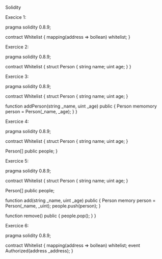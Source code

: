 Solidity

Execice 1:

pragma solidity 0.8.9;

contract Whitelist {
  mapping(address => bollean) whitelist;
}


Exercice 2:

pragma solidity 0.8.9;

contract Whitelist {
  struct Person {
    string name;
    uint age;
  }
}


Exercice 3: 

pragma solidity 0.8.9;

contract Whitelist {
  struct Person {
    string name;
    uint age;
  }
  
  function addPerson(string _name, uint _age) public {
    Person memomory person = Person(_name, _age);
  }
}

Exercice 4:

pragma solidity 0.8.9;

contract Whitelist {
  struct Person {
    string name;
    uint age;
  }
  
  Person[] public people;
}

Exercice 5:

pragma solidity 0.8.9;

contract Whitelist {
  struct Person {
    string name;
    uint age;
  }
  
  Person[] public people;
  
  function add(string _name, uint _age) public {
    Person memory person = Person(_name, _uint);
    people.push(person);
  } 

  function remove() public {
      people.pop();
  }
}

Exercice 6: 

pragma solidity 0.8.9;

contract Whitelist {
  mapping(address => bollean) whitelist;
  event Authorized(address _address);
}

